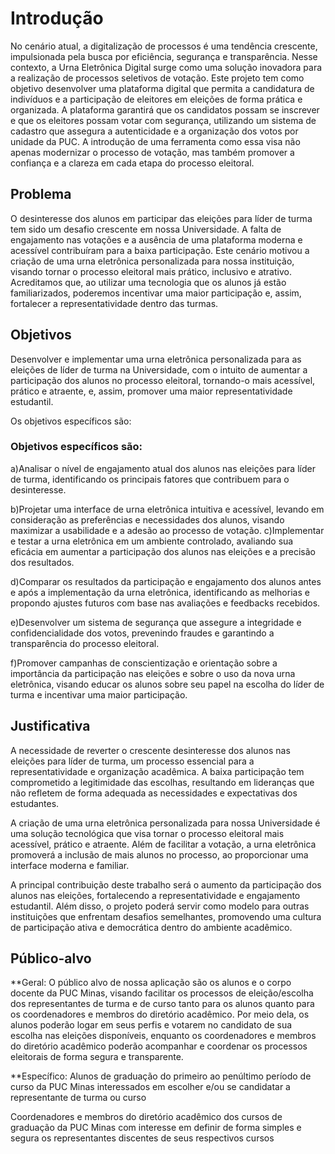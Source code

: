 # Introdução

No cenário atual, a digitalização de processos é uma tendência crescente, impulsionada pela busca por eficiência, segurança e transparência. Nesse contexto, a Urna Eletrônica Digital surge como uma solução inovadora para a realização de processos seletivos de votação. Este projeto tem como objetivo desenvolver uma plataforma digital que permita a candidatura de indivíduos e a participação de eleitores em eleições de forma prática e organizada. A plataforma garantirá que os candidatos possam se inscrever e que os eleitores possam votar com segurança, utilizando um sistema de cadastro que assegura a autenticidade e a organização dos votos por unidade da PUC. A introdução de uma ferramenta como essa visa não apenas modernizar o processo de votação, mas também promover a confiança e a clareza em cada etapa do processo eleitoral.

## Problema

O desinteresse dos alunos em participar das eleições para líder de turma tem sido um desafio crescente em nossa Universidade. A falta de engajamento nas votações e a ausência de uma plataforma moderna e acessível contribuíram para a baixa participação. Este cenário motivou a criação de uma urna eletrônica personalizada para nossa instituição, visando tornar o processo eleitoral mais prático, inclusivo e atrativo. Acreditamos que, ao utilizar uma tecnologia que os alunos já estão familiarizados, poderemos incentivar uma maior participação e, assim, fortalecer a representatividade dentro das turmas.

## Objetivos

Desenvolver e implementar uma urna eletrônica personalizada para as eleições de líder de turma na Universidade, com o intuito de aumentar a participação dos alunos no processo eleitoral, tornando-o mais acessível, prático e atraente, e, assim, promover uma maior representatividade estudantil.

Os objetivos específicos são:

### Objetivos específicos são:

a)Analisar o nível de engajamento atual dos alunos nas eleições para líder de turma, identificando os principais fatores que contribuem para o desinteresse.

b)Projetar uma interface de urna eletrônica intuitiva e acessível, levando em consideração as preferências e necessidades dos alunos, visando maximizar a usabilidade e a adesão ao processo de votação.
c)Implementar e testar a urna eletrônica em um ambiente controlado, avaliando sua eficácia em aumentar a participação dos alunos nas eleições e a precisão dos resultados.

d)Comparar os resultados da participação e engajamento dos alunos antes e após a implementação da urna eletrônica, identificando as melhorias e propondo ajustes futuros com base nas avaliações e feedbacks recebidos.

e)Desenvolver um sistema de segurança que assegure a integridade e confidencialidade dos votos, prevenindo fraudes e garantindo a transparência do processo eleitoral.

f)Promover campanhas de conscientização e orientação sobre a importância da participação nas eleições e sobre o uso da nova urna eletrônica, visando educar os alunos sobre seu papel na escolha do líder de turma e incentivar uma maior participação.

## Justificativa

A necessidade de reverter o crescente desinteresse dos alunos nas eleições para líder de turma, um processo essencial para a representatividade e organização acadêmica. A baixa participação tem comprometido a legitimidade das escolhas, resultando em lideranças que não refletem de forma adequada as necessidades e expectativas dos estudantes.

A criação de uma urna eletrônica personalizada para nossa Universidade é uma solução tecnológica que visa tornar o processo eleitoral mais acessível, prático e atraente. Além de facilitar a votação, a urna eletrônica promoverá a inclusão de mais alunos no processo, ao proporcionar uma interface moderna e familiar.

A principal contribuição deste trabalho será o aumento da participação dos alunos nas eleições, fortalecendo a representatividade e engajamento estudantil. Além disso, o projeto poderá servir como modelo para outras instituições que enfrentam desafios semelhantes, promovendo uma cultura de participação ativa e democrática dentro do ambiente acadêmico.

## Público-alvo

**Geral:
O público alvo de nossa aplicação são os alunos e o corpo docente da PUC Minas, visando facilitar os processos de eleição/escolha dos representantes de turma e de curso tanto para os alunos quanto para os coordenadores e membros do diretório acadêmico. Por meio dela, os alunos poderão logar em seus perfis e votarem no candidato de sua escolha nas eleições disponíveis, enquanto os coordenadores e membros do diretório acadêmico poderão acompanhar e coordenar os processos eleitorais de forma segura e transparente.

**Específico:
Alunos de graduação do primeiro ao penúltimo período de curso da PUC Minas interessados em escolher e/ou se candidatar a representante de turma ou curso

Coordenadores e membros do diretório acadêmico dos cursos de graduação da PUC Minas com interesse em definir de forma simples e segura os representantes discentes de seus respectivos cursos 


